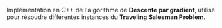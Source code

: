 Implémentation en C++ de l'algorithme de **Descente par gradient**, utilisé pour résoudre différentes instances du **Traveling Salesman Problem**.
